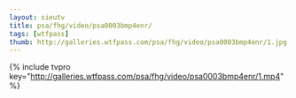 ```yaml
--- 
layout: sieutv
title: psa/fhg/video/psa0003bmp4enr/
tags: [wtfpass]
thumb: http://galleries.wtfpass.com/psa/fhg/video/psa0003bmp4enr/1.jpg
---
```

{% include tvpro key="http://galleries.wtfpass.com/psa/fhg/video/psa0003bmp4enr/1.mp4" %} 

